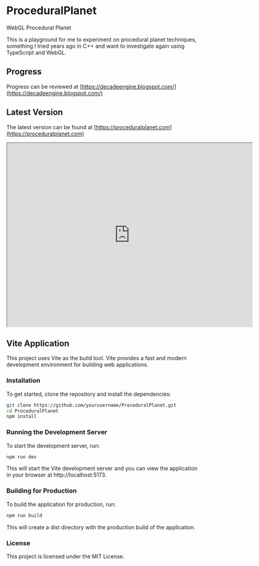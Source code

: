 # ProceduralPlanet

WebGL Procedural Planet

This is a playground for me to experiment on procedural planet techniques, something I tried years ago in C++ and want to investigate again using TypeScript and WebGL.

## Progress

Progress can be reviewed at [https://decadeengine.blogspot.com/](https://decadeengine.blogspot.com/)

## Latest Version

The latest version can be found at [https://proceduralplanet.com](https://proceduralplanet.com)

<iframe src="https://proceduralplanet.com" width="640px" height="480px"></iframe>

## Vite Application

This project uses Vite as the build tool. Vite provides a fast and modern development environment for building web applications.

### Installation

To get started, clone the repository and install the dependencies:

```bash
git clone https://github.com/yourusername/ProceduralPlanet.git
cd ProceduralPlanet
npm install
```

### Running the Development Server
To start the development server, run:
```bash
npm run dev
```

This will start the Vite development server and you can view the application in your browser at http://localhost:5173.

### Building for Production
To build the application for production, run:
```bash
npm run build
```

This will create a dist directory with the production build of the application.

### License
This project is licensed under the MIT License.